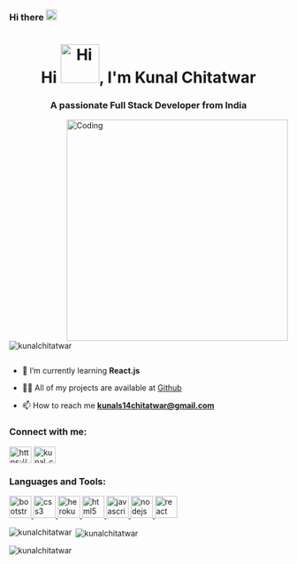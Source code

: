 ### Hi there <img alt="Hi" width="20" src="https://gifimage.net/wp-content/uploads/2018/11/hi-emoji-gif-5.gif">
<!-- <img align="right" alt="Hi" width="100" src="https://media.giphy.com/media/OULSDXbkcdNK0/giphy.gif"> -->
<h1 align="center">Hi <img alt="Hi" width="70" src="https://media.giphy.com/media/OULSDXbkcdNK0/giphy.gif">, I'm Kunal Chitatwar</h1>
<h3 align="center">A passionate Full Stack Developer from India</h3>
<img align="right" alt="Coding" width="400" src="https://cdn.dribbble.com/users/1876781/screenshots/6169542/web_character.gif">

<p align="left"> <img src="https://komarev.com/ghpvc/?username=kunalchitatwar&label=Profile%20views&color=0e75b6&style=flat" alt="kunalchitatwar" /> </p>

<p align="left"> <a href="https://twitter.com/" target="blank"><img src="https://img.shields.io/twitter/follow/?logo=twitter&style=for-the-badge" alt="" /></a> </p>

- 🌱 I’m currently learning **React.js**

- 👨‍💻 All of my projects are available at <a href="https://github.com/kunalchitatwar">Github</a>

- 📫 How to reach me **kunals14chitatwar@gmail.com**

<h3 align="left">Connect with me:</h3>
<p align="left">
<a href="https://linkedin.com/in/https://www.linkedin.com/in/kunal-chitatwar-85baa0152" target="blank"><img align="center" src="https://th.bing.com/th/id/OIP.wlasLB55TPENjSwJNjhvRQHaGp?pid=ImgDet&rs=1" alt="https://www.linkedin.com/in/kunal-chitatwar-85baa0152" height="30" width="40" /></a>
<a href="https://instagram.com/kunal_chitatwar" target="blank"><img align="center" src="https://psfonttk.com/wp-content/uploads/2020/09/Instagram-Logo-PNG.png" alt="kunal_chitatwar" height="30" width="40" /></a>
</p>

<h3 align="left">Languages and Tools:</h3>
<p align="left"> <a href="https://getbootstrap.com" target="_blank" rel="noreferrer"> <img src="https://camo.githubusercontent.com/a664defdd5c2ec93a3fbfb51e0f2aaafa5dc57bf1e13aa47456ced037b3cebe8/68747470733a2f2f676574626f6f7473747261702e636f6d2f646f63732f352e302f6173736574732f6272616e642f626f6f7473747261702d6c6f676f2d736861646f772e706e67" alt="bootstrap" width="40" height="40"/> </a> <a href="https://www.w3schools.com/css/" target="_blank" rel="noreferrer"> <img src="https://camo.githubusercontent.com/2e496d4bfc6f753ddca87b521ce95c88219f77800212ffa6d4401ad368c82170/68747470733a2f2f63646e2e6a7364656c6976722e6e65742f67682f64657669636f6e732f64657669636f6e2f69636f6e732f637373332f637373332d6f726967696e616c2e737667" alt="css3" width="40" height="40"/> </a> <a href="https://heroku.com" target="_blank" rel="noreferrer"> <img src="https://www.vectorlogo.zone/logos/heroku/heroku-icon.svg" alt="heroku" width="40" height="40"/> </a> <a href="https://www.w3.org/html/" target="_blank" rel="noreferrer"> <img src="https://camo.githubusercontent.com/da7acacadecf91d6dc02efcd2be086bb6d78ddff19a1b7a0ab2755a6fda8b1e9/68747470733a2f2f63646e2e6a7364656c6976722e6e65742f67682f64657669636f6e732f64657669636f6e2f69636f6e732f68746d6c352f68746d6c352d6f726967696e616c2e737667" alt="html5" width="40" height="40"/> </a> <a href="https://developer.mozilla.org/en-US/docs/Web/JavaScript" target="_blank" rel="noreferrer"> <img src="https://camo.githubusercontent.com/442c452cb73752bb1914ce03fce2017056d651a2099696b8594ddf5ccc74825e/68747470733a2f2f63646e2e6a7364656c6976722e6e65742f67682f64657669636f6e732f64657669636f6e2f69636f6e732f6a6176617363726970742f6a6176617363726970742d6f726967696e616c2e737667" alt="javascript" width="40" height="40"/> </a> <a href="https://nodejs.org" target="_blank" rel="noreferrer"> <img src="https://camo.githubusercontent.com/900baefb89e187c8b32cdbb3b440d1502fe8f30a1a335cc5dc5868af0142f8b1/68747470733a2f2f63646e2e6a7364656c6976722e6e65742f67682f64657669636f6e732f64657669636f6e2f69636f6e732f6e6f64656a732f6e6f64656a732d6f726967696e616c2e737667" alt="nodejs" width="40" height="40"/> </a> <a href="https://reactjs.org/" target="_blank" rel="noreferrer"> <img src="https://camo.githubusercontent.com/27d0b117da00485c56d69aef0fa310a3f8a07abecc8aa15fa38c8b78526c60ac/68747470733a2f2f63646e2e6a7364656c6976722e6e65742f67682f64657669636f6e732f64657669636f6e2f69636f6e732f72656163742f72656163742d6f726967696e616c2e737667" alt="react" width="40" height="40"/> </a> </p>

<p><img align="left" src="https://github-readme-stats.vercel.app/api/top-langs?username=kunalchitatwar&show_icons=true&locale=en&layout=compact" alt="kunalchitatwar" /></p>

<p>&nbsp;<img align="center" src="https://github-readme-stats.vercel.app/api?username=kunalchitatwar&show_icons=true&locale=en" alt="kunalchitatwar" /></p>

<p><img align="center" src="https://github-readme-streak-stats.herokuapp.com/?user=kunalchitatwar&" alt="kunalchitatwar" /></p>
